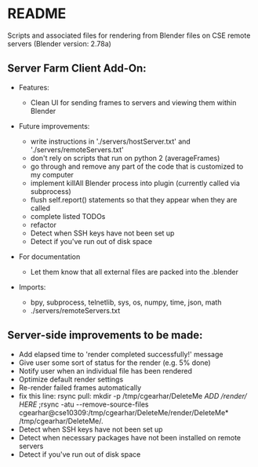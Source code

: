 # README

Scripts and associated files for rendering from Blender files on CSE remote servers (Blender version: 2.78a)

## Server Farm Client Add-On:
  * Features:
      * Clean UI for sending frames to servers and viewing them within Blender

  * Future improvements:
      * write instructions in './servers/hostServer.txt' and './servers/remoteServers.txt'
      * don't rely on scripts that run on python 2 (averageFrames)
      * go through and remove any part of the code that is customized to my computer
      * implement killAll Blender process into plugin (currently called via subprocess)
      * flush self.report() statements so that they appear when they are called
      * complete listed TODOs
      * refactor
      * Detect when SSH keys have not been set up
      * Detect if you've run out of disk space
  * For documentation
      * Let them know that all external files are packed into the .blender
  * Imports:
      * bpy, subprocess, telnetlib, sys, os, numpy, time, json, math
      * ./servers/remoteServers.txt


## Server-side improvements to be made:
* Add elapsed time to 'render completed successfully!' message
* Give user some sort of status for the render (e.g. 5% done)
* Notify user when an individual file has been rendered
* Optimize default render settings
* Re-render failed frames automatically
* fix this line: rsync pull: mkdir -p /tmp/cgearhar/DeleteMe *ADD /render/ HERE* ;rsync -atu --remove-source-files cgearhar@cse10309:/tmp/cgearhar/DeleteMe/render/DeleteMe* /tmp/cgearhar/DeleteMe/.
* Detect when SSH keys have not been set up
* Detect when necessary packages have not been installed on remote servers
* Detect if you've run out of disk space
